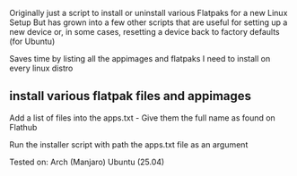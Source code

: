 Originally just a script to install or uninstall various Flatpaks for a new Linux Setup
But has grown into a few other scripts that are useful for setting up a new device or, in some cases, resetting a device back to factory defaults (for Ubuntu)

Saves time by listing all the appimages and flatpaks I need to install on every linux distro


##  install various flatpak files and appimages
Add a list of files into the apps.txt - Give them the full name as found on Flathub

Run the installer script with path the apps.txt file as an argument


Tested on:
Arch (Manjaro)
Ubuntu (25.04)

